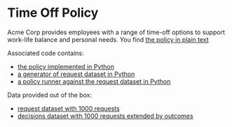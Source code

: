 # Time Off Policy

Acme Corp provides employees with a range of time-off options to support work-life balance and personal needs. 
You find [the policy in plain text](acme_time_off.txt)

Associated code contains:
- [the policy implemented in Python](acme_time_off.py)
- [a generator of request dataset in Python](acme_time_off_data_generator.py)
- [a policy runner against the request dataset in Python](acme_time_off_runner.py)

Data provided out of the box:
- [request dataset with 1000 requests](acme_time_off_requests_1000.py)
- [decisions dataset with 1000 requests extended by outcomes](acme_time_off_decisions_1000.py)

